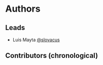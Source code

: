 <!-- Space: BASE-TEMPLATE -->
<!-- Title: Authors -->

# Authors

## Leads

- Luis Mayta [@slovacus](https://github.com/luismayta)

## Contributors (chronological)
